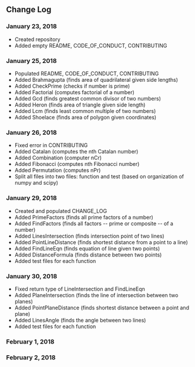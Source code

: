 ## Change Log

### January 23, 2018
* Created repository
* Added empty README, CODE_OF_CONDUCT, CONTRIBUTING

### January 25, 2018
* Populated README, CODE_OF_CONDUCT, CONTRIBUTING
* Added Brahmagupta (finds area of quadrilateral given side lengths)
* Added CheckPrime (checks if number is prime)
* Added Factorial (computes factorial of a number)
* Added Gcd (finds greatest common divisor of two numbers)
* Added Heron (finds area of triangle given side length)
* Added Lcm (finds least common multiple of two numbers)
* Added Shoelace (finds area of polygon given coordinates)

### January 26, 2018
* Fixed error in CONTRIBUTING
* Added Catalan (computes the nth Catalan number)
* Added Combination (computer nCr)
* Added Fibonacci (computes nth Fibonacci number)
* Added Permutation (computes nPr)
* Split all files into two files: function and test (based on organization of numpy and scipy)

### January 29, 2018
* Created and populated CHANGE_LOG
* Added PrimeFactors (finds all prime factors of a number)
* Added FindFactors (finds all factors -- prime or composite -- of a number)
* Added LinesIntersection (finds intersection point of two lines)
* Added PointLineDistance (finds shortest distance from a point to a line)
* Added FindLineEqn (finds equation of line given two points)
* Added DistanceFormula (finds distance between two points)
* Added test files for each function

### January 30, 2018
* Fixed return type of LineIntersection and FindLineEqn
* Added PlaneIntersection (finds the line of intersection between two planes)
* Added PointPlaneDistance (finds shortest distance between a point and plane)
* Added LinesAngle (finds the angle between two lines)
* Added test files for each function

### February 1, 2018

### February 2, 2018

